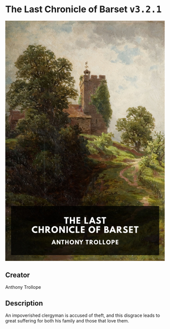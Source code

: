 
# The Last Chronicle of Barset <kbd>v3.2.1</kbd>

<center>
  <img src="./cover-1024.jpg"/>
</center>

## Creator
Anthony Trollope

## Description
An impoverished clergyman is accused of theft, and this disgrace leads to great suffering for both his family and those that love them.
